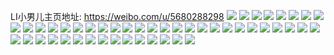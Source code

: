 LI小男儿主页地址: https://weibo.com/u/5680288298 
![](https://wx4.sinaimg.cn/mw2000/006cpUtcly1h9dmodmy7cj30u01hcamk.jpg) 
![](https://wx4.sinaimg.cn/mw2000/006cpUtcly1h9dmodu82oj30zk1bfn29.jpg) 
![](https://wx4.sinaimg.cn/mw2000/006cpUtcly1h8hfa82coyj31400u048m.jpg) 
![](https://wx4.sinaimg.cn/mw2000/006cpUtcly1h8d3wp5hf5j30wi1ycnpd.jpg) 
![](https://wx4.sinaimg.cn/mw2000/006cpUtcly1h6wopke1iwj31400u00yb.jpg) 
![](https://wx4.sinaimg.cn/mw2000/006cpUtcly1h6wopkscdtj31400u0tbi.jpg) 
![](https://wx4.sinaimg.cn/mw2000/006cpUtcly1h6woplcxgjj31400u0q9i.jpg) 
![](https://wx4.sinaimg.cn/mw2000/006cpUtcly1h6woplz7uvj31400u0jzp.jpg) 
![](https://wx4.sinaimg.cn/mw2000/006cpUtcly1h6wopncem5j31920u00wk.jpg) 
![](https://wx4.sinaimg.cn/mw2000/006cpUtcly1h6wopntyalj31920u0adj.jpg) 
![](https://wx4.sinaimg.cn/mw2000/006cpUtcly1h6wopo9gjij31400u0tf9.jpg) 
![](https://wx4.sinaimg.cn/mw2000/006cpUtcly1h6wopjy32yj31400u0n6s.jpg) 
![](https://wx4.sinaimg.cn/mw2000/006cpUtcly1h6auq53xyhj32801o0wmx.jpg) 
![](https://wx4.sinaimg.cn/mw2000/006cpUtcly1h6auq44h1sj32801o0tou.jpg) 
![](https://wx4.sinaimg.cn/mw2000/006cpUtcly1h5izd3iv9zj31o0280u0x.jpg) 
![](https://wx4.sinaimg.cn/mw2000/006cpUtcly1h5izd4h57sj31o0280npd.jpg) 
![](https://wx4.sinaimg.cn/mw2000/006cpUtcly1h4us3z2qsmj30w60c70tk.jpg) 
![](https://wx4.sinaimg.cn/mw2000/006cpUtcly1h4us41oja7j322o340u0y.jpg) 
![](https://wx4.sinaimg.cn/mw2000/006cpUtcly1h4us42mfr9j31o0280e81.jpg) 
![](https://wx4.sinaimg.cn/mw2000/006cpUtcly1h4us42z27pj30u90u0tah.jpg) 
![](https://wx4.sinaimg.cn/mw2000/006cpUtcly1h4us43nf5fj30zk0zk79x.jpg) 
![](https://wx4.sinaimg.cn/mw2000/006cpUtcly1h4us4405apj31gr1ycdke.jpg) 
![](https://wx4.sinaimg.cn/mw2000/006cpUtcly1h4qfmcywjej30u0140whs.jpg) 
![](https://wx4.sinaimg.cn/mw2000/006cpUtcly1h4qfmb06euj31400u0ae7.jpg) 
![](https://wx4.sinaimg.cn/mw2000/006cpUtcly1h4qfmbbaenj30u0140te0.jpg) 
![](https://wx4.sinaimg.cn/mw2000/006cpUtcly1h4qfmcerydj30u0140dmd.jpg) 
![](https://wx4.sinaimg.cn/mw2000/006cpUtcly1h4qfmbvqnuj30u0140al9.jpg) 
![](https://wx4.sinaimg.cn/mw2000/006cpUtcly1h4qfmcowbwj30u0140jue.jpg) 
![](https://wx4.sinaimg.cn/mw2000/006cpUtcly1h2a3108zl2j31o02807wh.jpg) 
![](https://wx4.sinaimg.cn/mw2000/006cpUtcly1h1yu3934gqj31t30zjk4u.jpg) 
![](https://wx4.sinaimg.cn/mw2000/006cpUtcly1h1ysr4gzadj31z41benhl.jpg) 
![](https://wx4.sinaimg.cn/mw2000/006cpUtcly1h1ysr4zq62j33402c07wi.jpg) 
![](https://wx4.sinaimg.cn/mw2000/006cpUtcly1h1ysr5wjnfj32c0340hdu.jpg) 
![](https://wx4.sinaimg.cn/mw2000/006cpUtcly1h1ysr69p2lj31z41betnt.jpg) 
![](https://wx4.sinaimg.cn/mw2000/006cpUtcly1h1ne5cukh9j31yc0winpd.jpg) 
![](https://wx4.sinaimg.cn/mw2000/006cpUtcly1h1jzmesc4ij31o02801kx.jpg) 
![](https://wx4.sinaimg.cn/mw2000/006cpUtcly1h1jzmclvszj31be0zkwtt.jpg) 
![](https://wx4.sinaimg.cn/mw2000/006cpUtcly1h1jzmct4jqj31be0zkal6.jpg) 
![](https://wx4.sinaimg.cn/mw2000/006cpUtcly1h1jzmcard0j31w019a1kx.jpg) 
![](https://wx4.sinaimg.cn/mw2000/006cpUtcly1h1jzmed3qej31z41beniv.jpg) 
![](https://wx4.sinaimg.cn/mw2000/006cpUtcly1h1jzmdf4onj313e0xstju.jpg) 
![](https://wx4.sinaimg.cn/mw2000/006cpUtcly1h1jzme01s1j31w01eykjl.jpg) 
![](https://wx4.sinaimg.cn/mw2000/006cpUtcly1h1jzmffwo6j31o02804qp.jpg) 
![](https://wx4.sinaimg.cn/mw2000/006cpUtcly1h191oxhrp6j30u01sx4g1.jpg) 
![](https://wx4.sinaimg.cn/mw2000/006cpUtcly1h191o6ma57j30u01sxqkf.jpg) 
![](https://wx4.sinaimg.cn/mw2000/006cpUtcly1h0jx92zy3hj30wi1ych1t.jpg) 
![](https://wx4.sinaimg.cn/mw2000/006cpUtcly1gztjk6v0tmj31400u0wlu.jpg) 
![](https://wx4.sinaimg.cn/mw2000/006cpUtcly1gzns9uby5kj30zk1be1e3.jpg) 
